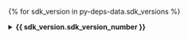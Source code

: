 <!--
Licensed under the Apache License, Version 2.0 (the "License");
you may not use this file except in compliance with the License.
You may obtain a copy of the License at

http://www.apache.org/licenses/LICENSE-2.0

Unless required by applicable law or agreed to in writing, software
distributed under the License is distributed on an "AS IS" BASIS,
WITHOUT WARRANTIES OR CONDITIONS OF ANY KIND, either express or implied.
See the License for the specific language governing permissions and
limitations under the License.
-->
{% for sdk_version in py-deps-data.sdk_versions %}
<details><summary markdown="span"><b>{{ sdk_version.sdk_version_number }}</b></summary>

<p>Beam SDK for Python {{ sdk_version.sdk_version_number }} has the following compile and runtime dependencies.</p>

<table class="table-bordered table-striped">
<tr><th>Package</th><th>Version</th></tr>
  {% for dependency in sdk_version.dependencies %}
  <tr><td>{{ dependency.package_name }}</td><td>{{ dependency.package_version }}</td></tr>
</table>
</details>
